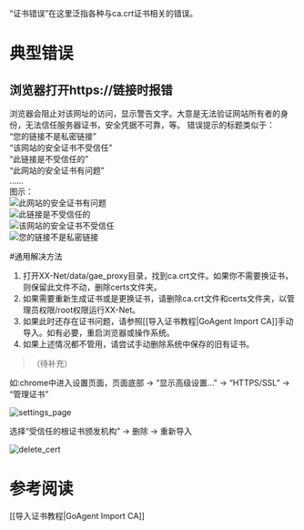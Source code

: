 “证书错误”在这里泛指各种与ca.crt证书相关的错误。

# 典型错误
## 浏览器打开https://链接时报错
浏览器会阻止对该网址的访问，显示警告文字。大意是无法验证网站所有者的身份，无法信任服务器证书，安全凭据不可靠，等。
错误提示的标题类似于：<br>
“您的链接不是私密链接”<br>
“该网站的安全证书不受信任”<br>
“此链接是不受信任的”<br>
“此网站的安全证书有问题”<br>
……<br>
图示：<br>
![此网站的安全证书有问题](https://cloud.githubusercontent.com/assets/6830787/9698574/8a0e1be0-53ef-11e5-86f1-fe4304bc3f7d.gif)<br>
![此链接是不受信任的](https://cloud.githubusercontent.com/assets/6830787/9698573/8a0d65ba-53ef-11e5-8c89-2f8c888ab2ea.png)<br>
![该网站的安全证书不受信任](https://cloud.githubusercontent.com/assets/6830787/9698576/8a372b20-53ef-11e5-87b3-259ee05a3229.png)<br>
![您的链接不是私密链接](https://cloud.githubusercontent.com/assets/6830787/9698575/8a1c69d4-53ef-11e5-9489-25cdaecd9fee.jpg)<br>

#通用解决方法
1. 打开XX-Net/data/gae_proxy目录，找到ca.crt文件。如果你不需要换证书，则保留此文件不动，删除certs文件夹。
2. 如果需要重新生成证书或是更换证书，请删除ca.crt文件和certs文件夹，以管理员权限/root权限运行XX-Net。
3. 如果此时还存在证书问题，请参照[[导入证书教程|GoAgent Import CA]]手动导入。如有必要，重启浏览器或操作系统。
4. 如果上述情况都不管用，请尝试手动删除系统中保存的旧有证书。
> （待补充）  

如:chrome中进入设置页面，页面底部 -> “显示高级设置...” -> “HTTPS/SSL” -> “管理证书”  

![settings_page](https://cloud.githubusercontent.com/assets/14904657/14875824/44802a9e-0d41-11e6-9a73-3daa1700e810.PNG)

选择“受信任的根证书颁发机构” -> 删除 -> 重新导入  

![delete_cert](https://cloud.githubusercontent.com/assets/14904657/14875955/b68d0426-0d42-11e6-9185-9aed287fe27a.PNG)

# 参考阅读
[[导入证书教程|GoAgent Import CA]]<br>